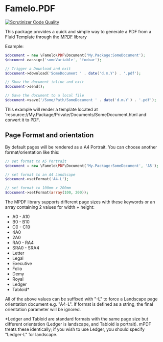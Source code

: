 Famelo.PDF
==========

[![Scrutinizer Code Quality](https://scrutinizer-ci.com/g/mneuhaus/Famelo.PDF/badges/quality-score.png?s=b6c22938502bc98132697e2b98b33429b3a05144)](https://scrutinizer-ci.com/g/mneuhaus/Famelo.PDF/)

This package provides a quick and simple way to generate a PDF from a Fluid Template through
the [MPDF](http://mpdf1.com) library

Example:

```php
$document = new \Famelo\PDF\Document('My.Package:SomeDocument');
$document->assign('someVariable', 'foobar');

// Trigger a Download and exit
$document->download('SomeDocument ' . date('d.m.Y') . '.pdf');

// Show the document inline and exit
$document->send();

// Save the document to a local file
$document->save('/Some/Path/SomeDocument ' . date('d.m.Y') . '.pdf');
```

This example will render a template located at 'resource://My.Package/Private/Documents/SomeDocument.html
and convert it to PDF.


Page Format and orientation
---------------------------

By default pages will be rendered as a A4 Portrait.
You can choose another format/orientation like this:

```php
// set format to A5 Portrait
$document = new \Famelo\PDF\Document('My.Package:SomeDocument', 'A5');

// set format to an A4 Landscape
$document->setFormat('A4-L');

// set format to 100mm x 200mm
$document->setFormat(array(100, 200));
```

The MPDF library supports different page sizes with these keywords or an array containing 2 values for width + height:

- A0 - A10
- B0 - B10
- C0 - C10
- 4A0
- 2A0
- RA0 - RA4
- SRA0 - SRA4
- Letter
- Legal
- Executive
- Folio
- Demy
- Royal
- Ledger
- Tabloid*

All of the above values can be suffixed with "-L" to force a Landscape page orientation document e.g. "A4-L".
If format is defined as a string, the final orientation parameter will be ignored.

*Ledger and Tabloid are standard formats with the same page size but different orientation (Ledger is landscape, and Tabloid is portrait). mPDF treats these identically; if you wish to use Ledger, you should specify "Ledger-L" for landscape.